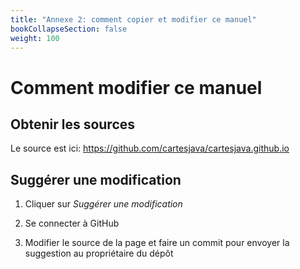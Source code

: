 ```yaml
---
title: "Annexe 2: comment copier et modifier ce manuel"
bookCollapseSection: false
weight: 100
---
```


# Comment modifier ce manuel

## Obtenir les sources

Le source est ici: https://github.com/cartesjava/cartesjava.github.io

## Suggérer une modification

1. Cliquer sur *Suggérer une modification*

1. Se connecter à GitHub

1. Modifier le source de la page et faire un commit pour envoyer la suggestion au propriétaire du dépôt
